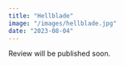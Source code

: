 ```yaml
---
title: "Hellblade"
image: "/images/hellblade.jpg"
date: "2023-08-04"
---
```

Review will be published soon.